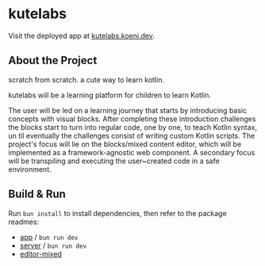 # kutelabs

Visit the deployed app at [kutelabs.koeni.dev](https://kutelabs.koeni.dev).

## About the Project

scratch from scratch. a cute way to learn kotlin.

kutelabs will be a learning platform for children to learn Kotlin.

The user will be led on a learning journey that starts by introducing basic concepts with visual blocks. After completing these introduction challenges the blocks start to turn into regular code, one by one, to teach Kotlin syntax, un til eventually the challenges consist of writing custom Kotlin scripts.
The project's focus will lie on the blocks/mixed content editor, which will be implemented as a framework-agnostic web component. A secondary focus will be transpiling and executing the user~created code in a safe environment.

## Build & Run

Run `bun install` to install dependencies, then refer to the package readmes:

- [app](app/README.md) / `bun run dev`
- [server](server/README.md) / `bun run dev`
- [editor-mixed](editor-mixed/README.md)
